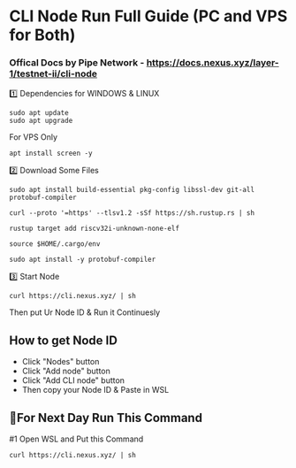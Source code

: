 # CLI Node Run Full Guide (PC and VPS for Both)

### Offical Docs by Pipe Network - https://docs.nexus.xyz/layer-1/testnet-ii/cli-node

1️⃣ Dependencies for WINDOWS & LINUX
```
sudo apt update
sudo apt upgrade
```

For VPS Only
```
apt install screen -y
```

2️⃣ Download Some Files

```
sudo apt install build-essential pkg-config libssl-dev git-all protobuf-compiler
```
```
curl --proto '=https' --tlsv1.2 -sSf https://sh.rustup.rs | sh
```
```
rustup target add riscv32i-unknown-none-elf
```
```
source $HOME/.cargo/env
```
```
sudo apt install -y protobuf-compiler
```

3️⃣ Start Node
```
curl https://cli.nexus.xyz/ | sh
```

Then put Ur Node ID & Run it Continuesly

## How to get Node ID

- Click "Nodes" button
- Click "Add node" button
- Click "Add CLI node" button
- Then copy your Node ID & Paste in WSL


## 🔶For Next Day Run This Command

#1 Open WSL and Put this Command 
```
curl https://cli.nexus.xyz/ | sh
```
